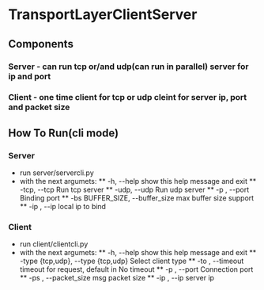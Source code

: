 # TransportLayerClientServer
## Components
### Server - can run tcp or/and udp(can run in parallel) server for ip and port
### Client - one time client for tcp or udp cleint for server ip, port and packet size

## How To Run(cli mode)
### Server
* run server/servercli.py
* with the next argumets:
  **   -h, --help            show this help message and exit
  **   -tcp, --tcp           Run tcp server
  **   -udp, --udp           Run udp server
  **   -p , --port   Binding port
  **   -bs BUFFER_SIZE, --buffer_size  max buffer size support
  **   -ip , --ip       local ip to bind

### Client
* run client/clientcli.py
* with the next argumets:
**    -h, --help            show this help message and exit
**    -type {tcp,udp}, --type {tcp,udp} Select client type
**    -to , --timeout timeout for request, default in No timeout
**    -p , --port  Connection port
**    -ps , --packet_size   msg packet size
**    -ip , --ip server ip
